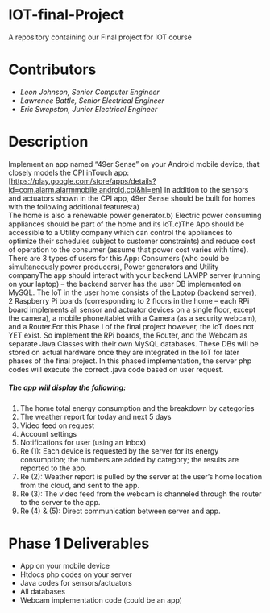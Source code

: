 # IOT-final-Project
A repository containing our Final project for IOT course

# Contributors
+ *Leon Johnson, Senior Computer Engineer*
+ *Lawrence Battle, Senior Electrical Engineer*
+ *Eric Swepston, Junior Electrical Engineer*

# Description

Implement an app named “49er Sense” on your Android mobile device, that closely models the CPI inTouch app:
[https://play.google.com/store/apps/details?id=com.alarm.alarmmobile.android.cpi&hl=en] In addition to the sensors and 
actuators shown in the CPI app, 49er Sense should be built for homes with the following additional features:a)   
The home is also a renewable power generator.b)    Electric power consuming appliances should be part of the home and 
its IoT.c)The App should be accessible to a Utility company which can control the appliances to optimize their schedules 
subject to customer constraints) and reduce cost of operation to the consumer (assume that power cost varies with time). 
There are 3 types of users for this App: Consumers (who could be simultaneously power producers), Power generators and 
Utility companyThe app should interact with your backend LAMPP server (running on your laptop) – the backend server has 
the user DB implemented on MySQL. The IoT in the user home consists of the Laptop (backend server), 2 Raspberry Pi boards
(corresponding to 2 floors in the home – each RPi board implements all sensor and actuator devices on a single floor, 
except the camera), a mobile phone/tablet with a Camera (as a security webcam), and a Router.For this Phase I of the 
final project however, the IoT does not YET exist. So implement the RPi boards, the Router, and the Webcam as separate 
Java Classes with their own MySQL databases. These DBs will be stored on actual hardware once they are integrated in the 
IoT for later phases of the final project. In this phased implementation, the server php codes will execute the correct .java
code based on user request.

##### The app will display the following:

1. The home total energy consumption and the breakdown by categories
2. The weather report for today and next 5 days
3. Video feed on request
4. Account settings
5. Notifications for user (using an Inbox)
6. Re (1): Each device is requested by the server for its energy consumption; the numbers are added by category; 
the results are reported to the app.
7. Re (2): Weather report is pulled by the server at the user’s home location from the cloud, and sent to the app.
8. Re (3): The video feed from the webcam is channeled through the router to the server to the app.
9. Re (4) & (5): Direct communication between server and app.

# Phase 1 Deliverables
* App on your mobile device
* Htdocs php codes on your server
* Java codes for sensors/actuators
* All databases
* Webcam implementation code (could be an app)
